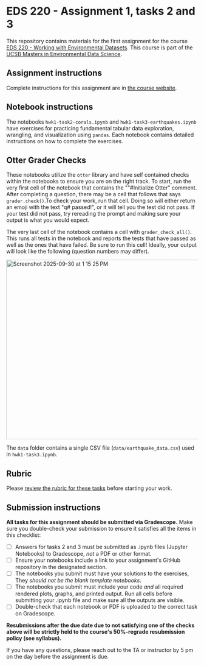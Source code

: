 # EDS 220 - Assignment 1, tasks 2 and 3

This repository contains materials for the first assignment for the course [EDS 220 - Working with Environmental Datasets](https://meds-eds-220.github.io/MEDS-eds-220-course/). This course is part of the [UCSB Masters in Environmental Data Science](https://bren.ucsb.edu/masters-programs/master-environmental-data-science).

## Assignment instructions
Complete instructions for this assignment are in [the course website](https://meds-eds-220.github.io/MEDS-eds-220-course/assignments/assignment1.html).

## Notebook instructions
The notebooks `hwk1-task2-corals.ipynb` and `hwk1-task3-earthquakes.ipynb` have exercises for practicing fundamental tabular data exploration, wrangling, and visualization using `pandas`. Each notebook contains detailed instructions on how to complete the exercises.  


## Otter Grader Checks
These notebooks utilize the `otter` library and have self contained checks within the notebooks to ensure you are on the right track. To start, run the very first cell of the notebook that contains the  ""#Initialize Otter" comment. After completing a question, there may be a cell that follows that says `grader.check()`.To check your work, run that cell. Doing so will either return an emoji with the text "q# passed!", or it will tell you the test did not pass. If your test did not pass, try rereading the prompt and making sure your output is what you would expect. 

The very last cell of the notebook contains a cell with `grader_check_all()`. This runs all tests in the notebook and reports the tests that have passed as well as the ones that have failed. Be sure to run this cell! Ideally, your output will look like the following (question numbers may differ). 

<img width="825" height="471" alt="Screenshot 2025-09-30 at 1 15 25 PM" src="https://github.com/user-attachments/assets/e0a030a7-cce5-4901-b501-bfc2f86120ed" />



The `data` folder contains a single CSV file (`data/earthquake_data.csv`) used in `hwk1-task3.ipynb`.

## Rubric

Please [review the rubric for these tasks](https://docs.google.com/document/d/131OnUDOLpOl94SlaMU9nGqT998ABrjFS/edit?usp=sharing&ouid=111507336322611936333&rtpof=true&sd=true) before starting your work. 

## Submission instructions
**All tasks for this assignment should be submitted via Gradescope.** Make sure you double-check your submission to ensure it satisfies all the items in this checklist:

- [ ] Answers for tasks 2 and 3 must be submitted as .ipynb files (Jupyter Notebooks) to Gradescope, *not* a PDF or other format.
- [ ] Ensure your notebooks include a link to your assignment's GitHub repository in the designated section.
- [ ] The notebooks you submit must have your solutions to the exercises, They *should not be the blank template notebooks*. 
- [ ] The notebooks you submit must include your code *and* all required rendered plots, graphs, and printed output. Run all cells before submitting your .ipynb file and make sure all the outputs are visible.
- [ ] Double-check that each notebook or PDF is uploaded to the correct task on Gradescope. 

**Resubmissions after the due date due to not satisfying one of the checks above will be strictly held to the course's 50%-regrade resubmission policy (see syllabus).**

If you have any questions, please reach out to the TA or instructor by 5 pm on the day before the assignment is due.
